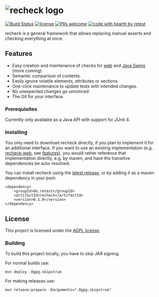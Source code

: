 # ![recheck logo](https://user-images.githubusercontent.com/1871610/41766965-b69d46a2-7608-11e8-97b4-c6b0f047d455.png)

[![Build Status](https://travis-ci.com/retest/recheck.svg?branch=master)](https://travis-ci.com/retest/recheck)
[![license](https://img.shields.io/badge/license-AGPL-brightgreen.svg)](https://github.com/retest/recheck/blob/master/LICENSE)
[![PRs welcome](https://img.shields.io/badge/PRs-welcome-ff69b4.svg)](https://github.com/retest/recheck/issues?q=is%3Aissue+is%3Aopen+label%3A%22help+wanted%22)
[![code with hearth by retest](https://img.shields.io/badge/%3C%2F%3E%20with%20%E2%99%A5%20by-retest-C1D82F.svg)](https://github.com/retest)

recheck is a general framework that allows replacing manual asserts and checking everything at once.


## Features

* Easy creation and maintenance of checks for [web](https://github.com/retest/recheck-web/) and [Java Swing](http://retest.org/) (more coming).
* Semantic comparison of contents.
* Easily ignore volatile elements, attributes or sections.
* One-click maintenance to update tests with intended changes.
* No unexpected changes go unnoticed.
* The Git for your interface.


### Prerequisites

Currently only available as a Java API with support for JUnit 4.


### Installing

You only need to download recheck directly, if you plan to implement it for an additional interface. 
If you want to use an existing implementation (e.g. [recheck-web](https://github.com/retest/recheck-web/), see [features](#features)), you would rather reference that implementation directly, e.g. by maven, and have the transitive dependencies be auto-resolved. 

You can install recheck using the [latest release](https://github.com/retest/recheck/releases), or by adding it as a maven dependency in your pom:

```
<dependency>
	<groupId>de.retest</groupId>
	<artifactId>recheck</artifactId>
	<version>0.1.0</version>
</dependency>
```


## License

This project is licensed under the [AGPL license](LICENSE).


### Building

To build this project locally, you have to skip JAR signing.

For normal builds use:

```
mvn deploy -Dgpg.skip=true
```

For making releases use:

```
mvn release:prepare -Darguments="-Dgpg.skip=true"
```

